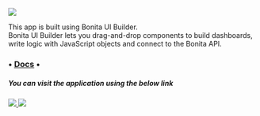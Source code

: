 
![](https://fr.bonitasoft.com/themes/bonitasoft2022/images/logo_bonitasoft.png)

This app is built using Bonita UI Builder.\
Bonita UI Builder lets you drag-and-drop components to build dashboards, write logic with JavaScript objects and connect to the Bonita API.

### • [Docs](https://documentation.bonitasoft.com/bonita/2024.3/applications/ui-builder/bonita-ui-builder) •

##### You can visit the application using the below link

###### [![](https://assets.appsmith.com/git-sync/Buttons.svg) ](http://localhost/applications/66d724462d22f275de1191b7/pages/66d724462d22f275de1191b9) [![](https://assets.appsmith.com/git-sync/Buttons2.svg)](http://localhost/applications/66d724462d22f275de1191b7/pages/66d724462d22f275de1191b9/edit)

